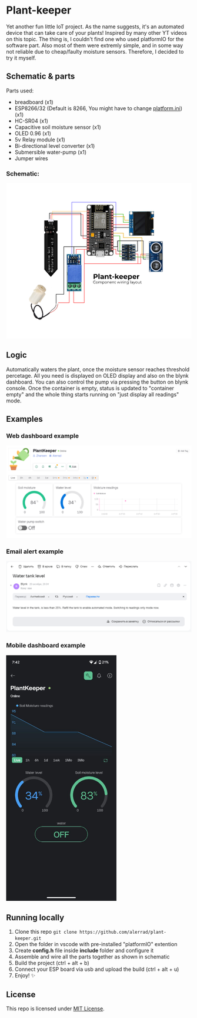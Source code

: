 # Plant-keeper

Yet another fun little IoT project. As the name suggests, it's an automated device that can take care of your plants! Inspired by many other YT videos on this topic. The thing is, I couldn't find one who used platformIO for the software part. Also most of them were extremly simple, and in some way not reliable due to cheap/faulty moisture sensors. Therefore, I decided to try it myself.

## Schematic & parts

Parts used:
- breadboard (x1)
- ESP8266/32 (Default is 8266, You might have to change [platform.ini](./platformio.ini)) (x1)
- HC-SR04 (x1)
- Capacitive soil moisture sensor (x1)
- OLED 0.96 (x1)
- 5v Relay module (x1)
- Bi-directional level converter (x1)
- Submersible water-pump (x1)
- Jumper wires

### Schematic:
<img src="./img/wiring-schema.png" width=700/>

## Logic

Automatically waters the plant, once the moisture sensor reaches threshold percetage. All you need is displayed on OLED display and also on the blynk dashboard. You can also control the pump via pressing the button on blynk console. Once the container is empty, status is updated to "container empty" and the whole thing starts running on "just display all readings" mode.

## Examples

### Web dashboard example
<img src="./img/web-dashboard.png" width=700>

### Email alert example
<img src="./img/email-alert.png" width=600/>

### Mobile dashboard example
<img src="./img/mobile-dashboard.jpg" width=300/>

## Running locally

1. Clone this repo ```git clone https://github.com/alerrad/plant-keeper.git```
2. Open the folder in vscode with pre-installed "platformIO" extention
3. Create __config.h__ file inside __include__ folder and configure it
4. Assemble and wire all the parts together as shown in schematic
5. Build the project (ctrl + alt + b)
6. Connect your ESP board via usb and upload the build (ctrl + alt + u)
7. Enjoy! ✨

## License

This repo is licensed under [MIT License](./LICENSE).